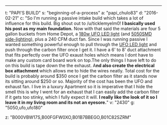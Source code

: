 ---
t: "PAPI'S BUILD"
s: "beginning-of-a-process"
a: "papi_chulo83"
d: "2016-02-21"
c: "So I'm running a passive intake build which takes a lot of influence for this build. Big shout out to /u/ticklemyelm0! <strong>I basically used his post as my main foundation.</strong> Now with that said the materials are four 5 gallon buckets from Home Depot, a <a href='http://amzn.to/21jnEWN'>180w UFO LED light</a> (and <a href='http://www.amazon.com/gp/product/B00BPIWY28/ref=as_li_ss_tl?ie=UTF8&amp;camp=1789&amp;creative=390957&amp;creativeASIN=B00BPIWY28&amp;linkCode=as2&amp;tag=spacbuck-20'>5050SMD side-lighting</a>), plus a 240 CFM duct fan. Since I was running passive I wanted something powerful enough to pull through the <a href='https://amzn.to/36NO5zr'>UFO LED light</a> and push through the carbon filter once I get it. I have a 6' to 8' duct attachment that fits perfectly over the UFO exaust holes which means I dont have to make any custom card board work on top.The only things I have left to do on this build is tape down the the exhaust. A<strong>nd also create the electrical box attachment </strong>which allows me to hide the wires neatly. Total cost for the build is probably around $350 once I get the carbon filter as it stands now its sitting around $250 or so. Majority of the cost has been the UFO and exhaust fan. I live in a luxury Apartment so it is imperative that I hide the smell this is why I went for an exhaust that I can easily add the carbon filter if it gets too stinky, which I fully expect it will. <strong>I really like the look of it so I leave it in my living room and its not an eyesore.</strong>"
v: "2430"
g: "5050,ufo,ufo180"

z: "B000VBW17S,B00FGFW0XO,B01B7BBEGO,B01C82SZRM"
